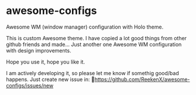 awesome-configs
===============

Awesome WM (window manager) configuration with Holo theme.

This is custom Awesome theme. I have copied a lot good things from other github friends and made... Just another one Awesome WM configuration with design improvements.

Hope you use it, hope you like it.

I am actively developing it, so please let me know if somethig good/bad happens. Just create new issue in: https://github.com/ReekenX/awesome-configs/issues/new
